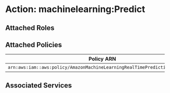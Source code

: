 # Action: machinelearning:Predict

## Attached Roles

## Attached Policies

| Policy ARN | Policy Name |
|------------|-------------|
| `arn:aws:iam::aws:policy/AmazonMachineLearningRealTimePredictionOnlyAccess` | [AmazonMachineLearningRealTimePredictionOnlyAccess](../policies.md#amazonmachinelearningrealtimepredictiononlyaccess) |

## Associated Services

